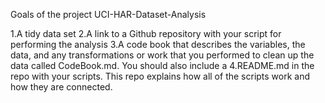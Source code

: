 Goals of the project UCI-HAR-Dataset-Analysis

1.A tidy data set
2.A link to a Github repository with your script for performing the analysis
3.A code book that describes the variables, the data, and any transformations or work that you performed to clean up the data called CodeBook.md. You should also include a 4.README.md in the repo with your scripts. This repo explains how all of the scripts work and how they are connected.

